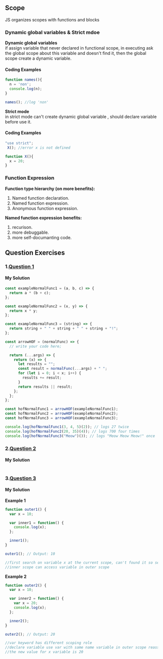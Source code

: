 ## Scope
JS organizes scopes with functions and blocks

### Dynamic global variables & Strict mdoe
**Dynamic global variables**<br/>
if assign variable that never declared in functional scope, in executing ask the global scope about this variable and doesn't find it, then the global scope create a dynamic variable.
#### Coding Examples
```javascript
function names(){
  n = 'non';
  console.log(n);
}

names(); //log 'non'
```
**Strict mode**<br/>
in strict mode can't create dynamic global variable , should declare variable before use it.
#### Coding Examples
```javascript
"use strict";
 X(); //error x is not defined

function X(){
  x = 20;
}
```

### Function Expression
**Function type hierarchy (on more benefits):**<br/>
1. Named function declaration.
2. Named function expression.
3. Anonymous function expression.
   
**Named function expression benefits:**<br/>
1. recurison.
2. more debuggable.
3. more self-documanting code.


## Question Exercises
### 1.[Question 1](https://github.com/orjwan-alrajaby/gsg-QA-Nablus-training-2023/blob/main/learning-sprint-1/week3%20-%20deep-javascript-foundations-v3/day%203/tasks.md)
#### My Solution
```javascript
const exampleNormalFunc1 = (a, b, c) => {
  return a * (b + c);
};

const exampleNormalFunc2 = (x, y) => {
  return x * y;
};

const exampleNormalFunc3 = (string) => {
  return string + " " + string + " " + string + "!";
};

const arrowHOF = (normalFunc) => {
  // write your code here;

  return (...args) => {
    return (x) => {
      let results = "";
      const result = normalFunc(...args) + " ";
      for (let i = 0; i < x; i++) {
        results += result;
      }
      return results || result;
    };
  };
};

const hofNormalFunc1 = arrowHOF(exampleNormalFunc1);
const hofNormalFunc2 = arrowHOF(exampleNormalFunc2);
const hofNormalFunc3 = arrowHOF(exampleNormalFunc3);

console.log(hofNormalFunc1(3, 4, 5)(2)); // logs 27 twice
console.log(hofNormalFunc2(20, 35)(4)); // logs 700 four times
console.log(hofNormalFunc3("Meow")()); // logs "Meow Meow Meow!" once
```
### 2.[Question 2](https://github.com/orjwan-alrajaby/gsg-QA-Nablus-training-2023/blob/main/learning-sprint-1/week3%20-%20deep-javascript-foundations-v3/day%203/tasks.md)
#### My Solution
```javascript

```
### 3.[Question 3](https://github.com/orjwan-alrajaby/gsg-QA-Nablus-training-2023/blob/main/learning-sprint-1/week3%20-%20deep-javascript-foundations-v3/day%203/tasks.md)
#### My Solution
**Example 1**
```javascript
function outer1() {
  var x = 10;

  var inner1 = function() {
    console.log(x);
  };

  inner1();
}

outer1(); // Output: 10

//first search on variable x at the current scope, can't found it so search in the outer scope of the current scope and can find it
//inner scope can access variable in outer scope

```
**Example 2**
```javascript
function outer2() {
  var x = 10;

  var inner2 = function() {
    var x = 20;
    console.log(x);
  };

  inner2();
}

outer2(); // Output: 20

//var keyword has different scoping role 
//declare variable use var with same name variable in outer scope reassign the variable in outer scope and not create new variable
//the new value for x variable is 20
```


   
